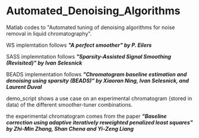 # Automated_Denoising_Algorithms
Matlab codes to "Automated tuning of denoising algorithms for noise removal in liquid
chromatography". 

WS implemtation follows ***"A perfect smoother" by P. Eilers***

SASS implemntation follows ***"Sparsity-Assisted Signal Smoothing (Revisited)" by Ivan Selesnick***

BEADS implementation follows ***"Chromatogram baseline estimation and denoising using sparsity (BEADS)" by Xiaoran Ning, Ivan Selesnick, and Laurent Duval***

demo_script shows a use case on an experimental chromatogram (stored in data) of the different smoother-tuner combinations. 

the experimental chromatogram comes from the paper ***"Baseline correction using adaptive iteratively reweighted penalized least squares" by Zhi-Min Zhang,
Shan Chena and Yi-Zeng Liang*** 
